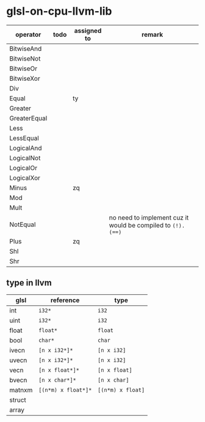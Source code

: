 # glsl-on-cpu-llvm-lib

| operator     | todo | assigned to | remark                                                      |
| ------------ | ---- | ----------- | ----------------------------------------------------------- |
| BitwiseAnd   |      |             |                                                             |
| BitwiseNot   |      |             |                                                             |
| BitwiseOr    |      |             |                                                             |
| BitwiseXor   |      |             |                                                             |
| Div          |      |             |                                                             |
| Equal        |      | ty          |                                                             |
| Greater      |      |             |                                                             |
| GreaterEqual |      |             |                                                             |
| Less         |      |             |                                                             |
| LessEqual    |      |             |                                                             |
| LogicalAnd   |      |             |                                                             |
| LogicalNot   |      |             |                                                             |
| LogicalOr    |      |             |                                                             |
| LogicalXor   |      |             |                                                             |
| Minus        |      | zq          |                                                             |
| Mod          |      |             |                                                             |
| Mult         |      |             |                                                             |
| NotEqual     |      |             | no need to implement cuz it would be compiled to `(!).(==)` |
| Plus         |      | zq          |                                                             |
| Shl          |      |             |                                                             |
| Shr          |      |             |                                                             |

## type in llvm

| glsl   | reference           | type              |
| ------ | ------------------- | ----------------- |
| int    | `i32*`              | `i32`             |
| uint   | `i32*`              | `i32`             |
| float  | `float*`            | `float`           |
| bool   | `char*`             | `char`            |
| ivecn  | `[n x i32*]*`       | `[n x i32]`       |
| uvecn  | `[n x i32*]*`       | `[n x i32]`       |
| vecn   | `[n x float*]*`     | `[n x float]`     |
| bvecn  | `[n x char*]*`      | `[n x char]`      |
| matnxm | `[(n*m) x float*]*` | `[(n*m) x float]` |
| struct |                     |                   |
| array  |                     |                   |


